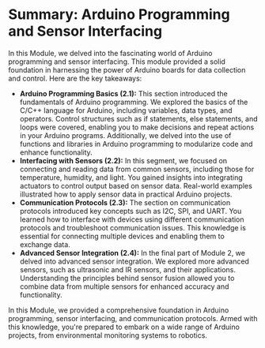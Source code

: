 # Summary: Arduino Programming and Sensor Interfacing


In this Module, we delved into the fascinating world of Arduino programming and sensor interfacing. This module provided a solid foundation in harnessing the power of Arduino boards for data collection and control. 
Here are the key takeaways:

+ **Arduino Programming Basics (2.1):** This section introduced the fundamentals of Arduino programming. We explored the basics of the C/C++ language for Arduino, including variables, data types, and operators. Control structures such as if statements, else statements, and loops were covered, enabling you to make decisions and repeat actions in your Arduino programs. Additionally, we delved into the use of functions and libraries in Arduino programming to modularize code and enhance functionality.
+ **Interfacing with Sensors (2.2):** In this segment, we focused on connecting and reading data from common sensors, including those for temperature, humidity, and light. You gained insights into integrating actuators to control output based on sensor data. Real-world examples illustrated how to apply sensor data in practical Arduino projects.
+ **Communication Protocols (2.3):** The section on communication protocols introduced key concepts such as I2C, SPI, and UART. You learned how to interface with devices using different communication protocols and troubleshoot communication issues. This knowledge is essential for connecting multiple devices and enabling them to exchange data.
+ **Advanced Sensor Integration (2.4):** In the final part of Module 2, we delved into advanced sensor integration. We explored more advanced sensors, such as ultrasonic and IR sensors, and their applications. Understanding the principles behind sensor fusion allowed you to combine data from multiple sensors for enhanced accuracy and functionality.

	
In this Module, we provided a comprehensive foundation in Arduino programming, sensor interfacing, and communication protocols. Armed with this knowledge, you're prepared to embark on a wide range of Arduino projects, from environmental monitoring systems to robotics.

